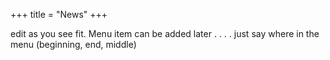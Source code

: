 +++
title = "News"
+++

edit as you see fit.  Menu item can be added later . . . . just say where in the menu (beginning, end, middle)